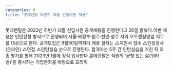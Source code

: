 ```yaml
---
categories: d
title: "롯데렌탈 하반기 대졸 신입사원 채용"
---
```

롯데렌탈은 2022년 하반기 대졸 신입사원 공개채용을 진행한다고 26일 밝혔다.이번 채용은 인턴전형 방식으로 진행되며 서울&middot;의정부&middot;원주&middot;천안&middot;청주 지역 오토렌탈영업 직무를 대상으로 한다. 공개모집은 9월30일까지다.채용 절차는 △지원서 접수 △인성검사(온라인) △면접 △인턴실습 순으로 진행된다. 합격자는 5주 간 인턴실습을 거친 뒤 최종 평가를 통해 2023년 1월에 정식 입사한다.롯데렌탈은 직원의 &lsquo;균형 있는 삶(워라밸)&rsquo;을 중시하는 기업문화를 바탕으로 프리워